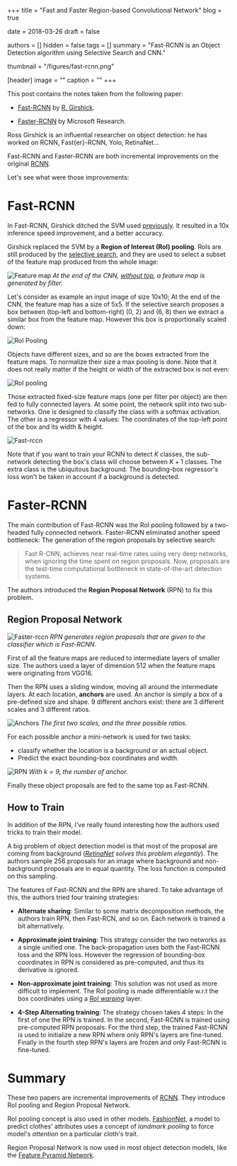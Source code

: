 +++
title = "Fast and Faster Region-based Convolutional Network"
blog = true

date = 2018-03-26
draft = false

authors = []
hidden = false
tags = []
summary = "Fast-RCNN is an Object Detection algorithm using Selective Search and CNN."

thumbnail = "/figures/fast-rcnn.png"

[header]
image = ""
caption = ""
+++

This post contains the notes taken from the following paper:

- [Fast-RCNN](https://arxiv.org/abs/1504.08083) by [R. Girshick](https://scholar.google.com/citations?user=W8VIEZgAAAAJ&hl=en).

- [Faster-RCNN](https://arxiv.org/abs/1506.01497) by Microsoft Research.

Ross Girshick is an influential researcher on object detection:
he has worked on RCNN, Fast{er}-RCNN, Yolo, RetinaNet...

Fast-RCNN and Faster-RCNN are both incremental improvements on the original
[RCNN](https://arxiv.org/abs/1311.2524).

Let's see what were those improvements:

# Fast-RCNN

In Fast-RCNN, Girshick ditched the SVM used [previously](https://arthurdouillard.com/post/selective-search).
It resulted in a 10x inference speed improvement, and a better accuracy.

Girshick replaced the SVM by a **Region of Interest (RoI) pooling**. RoIs are still
produced by the [selective search](https://arthurdouillard.com/post/selective-search),
and they are used to select a subset of the feature map produced from the whole image:

![Feature map](/figures/feature_map.svg)
*At the end of the CNN, [without top](https://github.com/keras-team/keras/blob/master/keras/applications/vgg16.py#L141),
a feature map is generated by filter.*

Let's consider as example an input image of size 10x10; At the end of the CNN,
the feature map has a size of 5x5. If the selective search proposes a box
between (top-left and bottom-right)  (0, 2) and (6, 8) then we extract a similar box
from the feature map. However this box is proportionally scaled down:

![RoI Pooling](/figures/roi_pooling.svg)

Objects have different sizes, and so are the boxes extracted from the feature
maps. To normalize their size a max pooling is done. Note that it does not really
matter if the height or width of the extracted box is not even:

![RoI pooling](/figures/roi_pooling2.svg)

Those extracted fixed-size feature maps (one per filter per object) are then fed
to fully connected layers. At some point, the network split into two
sub-networks. One is designed to classify the class with a softmax activation.
The other is a regressor with 4 values: The coordinates of the top-left point
of the box and its width & height.

![Fast-rccn](/figures/fast-rcnn2.png)

Note that if you want to train your RCNN to detect $K$ classes, the sub-network
detecting the box's class will choose between $K + 1$ classes. The extra class
is the ubiquitous background. The bounding-box regressor's loss won't be taken
in account if a background is detected.

# Faster-RCNN

The main contribution of Fast-RCNN was the RoI pooling followed by a two-headed
fully connected network. Faster-RCNN eliminated another speed bottleneck: The
generation of the region proposals by selective search:

> Fast R-CNN, achieves near real-time rates using very deep networks,
> when ignoring the time spent on region proposals. Now, proposals are the
> test-time computational bottleneck in state-of-the-art detection systems.

The authors introduced the **Region Proposal Network** (RPN) to fix this problem.

## Region Proposal Network

![Faster-rccn](/figures/faster-rcnn.png)
*RPN generates region proposals that are given to the classifier which is
Fast-RCNN.*


First of all the feature maps are reduced to intermediate layers of smaller size.
The authors used a layer of dimension 512 when the feature maps were originating
from VGG16.

Then the RPN uses a sliding window, moving all around the intermediate layers.
At each location, **anchors** are used. An anchor is simply a box of a
pre-defined size and shape. 9 different anchors exist: there are 3 different
scales and 3 different ratios.

![Anchors](/figures/anchors.svg)
*The first two scales, and the three possible ratios.*

For each possible anchor a mini-network is used for two tasks:

- classify whether the location is a background or an actual object.
- Predict the exact bounding-box coordinates and width.

![RPN](/figures/rpn.png)
*With $k = 9$, the number of anchor.*

Finally these object proposals are fed to the same top as Fast-RCNN.

## How to Train

In addition of the RPN, I've really found interesting how the authors used tricks
to train their model.

A big problem of object detection model is that most of the proposal are coming
from background (*[RetinaNet](https://arxiv.org/abs/1708.02002) solves this problem
elegantly*). The authors sample 256 proposals for an image where background and
non-background proposals are in equal quantity. The loss function is computed on
this sampling.

The features of Fast-RCNN and the RPN are shared. To take advantage of this,
the authors tried four training strategies:

- **Alternate sharing**: Similar to some matrix decomposition methods, the authors
train RPN, then Fast-RCN, and so on. Each network is trained a bit alternatively.


- **Approximate joint training**: This strategy consider the two networks as a
single unified one. The back-propagation uses both the Fast-RCNN loss and the RPN
loss. However the regression of bounding-box coordinates in RPN is considered
as pre-computed, and thus its derivative is ignored.

- **Non-approximate joint training**: This solution was not used as more difficult
to implement. The RoI pooling is made differentiable w.r.t the box coordinates using
a [*RoI warping*](https://arxiv.org/abs/1512.04412) layer.

- **4-Step Alternating training**: The strategy chosen takes 4 steps: In the first
of one the RPN is trained. In the second, Fast-RCNN is trained using pre-computed
RPN proposals. For the third step, the trained Fast-RCNN is used to initialize a
new RPN where only RPN's layers are fine-tuned. Finally in the fourth step RPN's
layers are frozen and only Fast-RCNN is fine-tuned.

# Summary

These two papers are incremental improvements of
[RCNN](https://arxiv.org/abs/1311.2524). They introduce RoI pooling and Region
Proposal Network.

RoI pooling concept is also used in other models. [FashionNet](https://www.cv-foundation.org/openaccess/content_cvpr_2016/papers/Liu_DeepFashion_Powering_Robust_CVPR_2016_paper.pdf), a model to predict clothes' attributes uses a concept of
*landmark pooling* to force model's *attention* on a particular cloth's trait.

Region Proposal Network is now used in most object detection models, like
the [Feature Pyramid Network](https://arxiv.org/abs/1612.03144).
